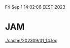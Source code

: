 Fri Sep  1 14:02:06 EEST 2023
# JAM
<a href='./cache/202309/01_14.log'>./cache/202309/01_14.log</a>
